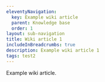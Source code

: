 ```yaml
---
eleventyNavigation:
  key: Example wiki article
  parent: Knowledge base
  order: 1
layout: sub-navigation
title: Wiki article 1
includeInBreadcrumbs: true
description: Example wiki article 1
tags: test2
---
```


Example wiki article.